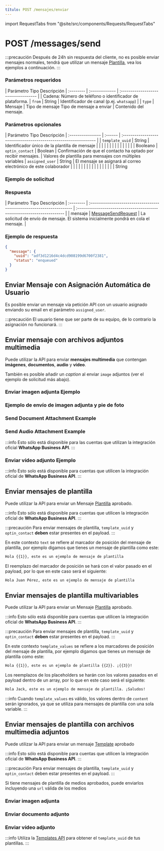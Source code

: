 ```yaml
---
título: POST /mensajes/enviar
---
```


import RequestTabs from "@site/src/components/Requests/RequestTabs"

# POST /messages/send

:::precaución
Después de 24h sin respuesta del cliente, no es posible enviar mensajes normales, tendrá que utilizar un mensaje [Plantilla](#send-template-messages), vea los ejemplos a continuación.
:::

### Parámetros requeridos

| Parámetro Tipo Descripción
| :-------- | :------------- | :----------------------------------- |
| Cadena: Número de teléfono o identificador de plataforma.
| `from` | String | Identificador de canal (p.ej. `whatsapp`) | | `type` | Mensaje
| Tipo de mensaje Tipo de mensaje a enviar
| Contenido del mensaje.

### Parámetros opcionales

| Parámetro Tipo Descripción
| :---------------- | :------ | :---------------------------------------------------------------- |
| `template_uuid` | String | Identificador único de la plantilla de mensaje | | | | | | | | | | | | | | | Booleano
| `optin_contact` | Boolean | Confirmación de que el contacto ha optado por recibir mensajes.
| Valores de plantilla para mensajes con múltiples variables
| `assigned_user` | String | El mensaje se asignará al correo electrónico de este colaborador | | | | | | | | | | | | | | | | | String

### Ejemplo de solicitud

<RequestTabs endpoint='messages_api' request="post_messages"/>

### Respuesta

| Parámetro Tipo Descripción
| :-------- | :--------------------------------------------------------------------- | :----------------------------------------------------------------------- |
| mensaje | [MessageSendRequest](/api/reference/object_types/message_send_request) | La solicitud de envío de mensaje. El sistema inicialmente pondrá en cola el mensaje. |

### Ejemplo de respuesta

```json title=respuesta.json
{
  "message": {
    "uuid": "adf3d1216d4c4dcd908199d6700f2381",
    "status": "enqueued"
  }
}
```

## Enviar Mensaje con Asignación Automática de Usuario

Es posible enviar un mensaje vía petición API con un usuario asignado enviando su email en el parámetro `assigned_user`.

:::precaución
El usuario tiene que ser parte de su equipo, de lo contrario la asignación no funcionará.
:::

<RequestTabs endpoint='messages_api' request="post_messages_with_user_assignment"/>

## Enviar mensaje con archivos adjuntos multimedia

Puede utilizar la API para enviar **mensajes multimedia** que contengan **imágenes**, **documentos**, **audio** y **vídeo**.

También es posible añadir un _caption_ al enviar `image` adjuntos (ver el ejemplo de solicitud más abajo).

### Enviar imagen adjunta Ejemplo

<RequestTabs endpoint='messages_api' request="post_messages_image"/>

### Ejemplo de envío de imagen adjunta y pie de foto

<RequestTabs endpoint='messages_api' request="post_messages_image_caption"/>

### Send Document Attachment Example

<RequestTabs endpoint='messages_api' request="post_messages_document"/>

### Send Audio Attachment Example

:::info
Esto sólo está disponible para las cuentas que utilizan la integración oficial **WhatsApp Business API**.
:::

<RequestTabs endpoint='messages_api' request="post_messages_audio"/>

### Enviar vídeo adjunto Ejemplo

:::info
Esto solo está disponible para cuentas que utilicen la integración oficial de **WhatsApp Business API**.
:::

<RequestTabs endpoint='messages_api' request="post_messages_video"/>

## Enviar mensajes de plantilla

Puede utilizar la API para enviar un Mensaje [Plantilla](/api/reference/object_types/template) aprobado.

:::info
Esto sólo está disponible para cuentas que utilicen la integración oficial de **WhatsApp Business API**.
:::

:::precaución
Para enviar mensajes de plantilla, `template_uuid` y `optin_contact` **deben** estar presentes en el payload.
:::

<RequestTabs endpoint='messages_api' request="post_messages_template"/>

En este contexto `text` se refiere al marcador de posición del mensaje de plantilla, por ejemplo digamos que tienes un mensaje de plantilla como este:

```bash title=ejemplo_de_plantilla
Hola {{1}}, este es un ejemplo de mensaje de plantilla
```

El reemplazo del marcador de posición se hará con el valor pasado en el payload, por lo que en este caso será el siguiente:

```bash title=ejemplo_de_plantilla
Hola Juan Pérez, este es un ejemplo de mensaje de plantilla
```

## Enviar mensajes de plantilla multivariables

Puede utilizar la API para enviar un Mensaje [Plantilla](/api/reference/object_types/template) aprobado.

:::info
Esto sólo está disponible para cuentas que utilicen la integración oficial de **WhatsApp Business API**.
:::

:::precaución
Para enviar mensajes de plantilla, `template_uuid` y `optin_contact` **deben** estar presentes en el payload.
:::

<RequestTabs endpoint='messages_api' request="post_multi_variable_messages_template"/>

En este contexto `template_values` se refiere a los marcadores de posición del mensaje de plantilla, por ejemplo digamos que tienes un mensaje de plantilla como este:

```bash title=ejemplo_de_plantilla
Hola {{1}}, este es un ejemplo de plantilla {{2}}. ¡{{3}}!
```

Los reemplazos de los placeholders se harán con los valores pasados en el payload dentro de un array, por lo que en este caso será el siguiente:

```bash title=ejemplo_de_plantilla
Hola Jack, este es un ejemplo de mensaje de plantilla. ¡Saludos!
```

:::info
Cuando `template_values` es válido, los valores dentro de `content` serán ignorados, ya que se utiliza para mensajes de plantilla con una sola variable.
:::

## Enviar mensajes de plantilla con archivos multimedia adjuntos

Puede utilizar la API para enviar un mensaje [Template](/api/reference/object_types/template) aprobado

:::info
Esto sólo está disponible para cuentas que utilicen la integración oficial de **WhatsApp Business API**.
:::

:::precaución
Para enviar mensajes de plantilla, `template_uuid` y `optin_contact` deben estar presentes en el payload.
:::

Si tiene mensajes de plantilla de medios aprobados, puede enviarlos incluyendo una `url` válida de los medios

### Enviar imagen adjunta

<RequestTabs endpoint='messages_api' request="post_messages_template_image"/>

### Enviar documento adjunto

<RequestTabs endpoint='messages_api' request="post_messages_template_document"/>

### Enviar vídeo adjunto

<RequestTabs endpoint='messages_api' request="post_messages_template_video"/>

:::info
Utiliza la [Templates API](/api/reference/template_messages_api/introduction) para obtener el `template_uuid` de tus plantillas.
:::
